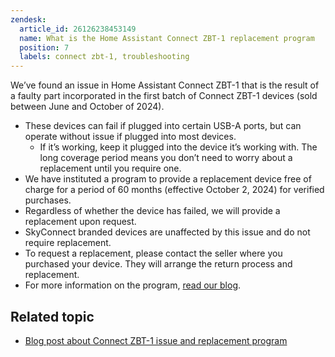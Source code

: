 ```yaml
---
zendesk:
  article_id: 26126238453149
  name: What is the Home Assistant Connect ZBT-1 replacement program
  position: 7
  labels: connect zbt-1, troubleshooting
---
```



We’ve found an issue in Home Assistant Connect&nbsp;ZBT-1 that is the result of a faulty part incorporated in the first batch of Connect&nbsp;ZBT-1 devices (sold between June and October of 2024).

- These devices can fail if plugged into certain USB-A ports, but can operate without issue if plugged into most devices.
  - If it’s working, keep it plugged into the device it’s working with. The long coverage period means you don’t need to worry about a replacement until you require one.
- We have instituted a program to provide a replacement device free of charge for a period of 60 months (effective October 2, 2024) for verified purchases.
- Regardless of whether the device has failed, we will provide a replacement upon request.
- SkyConnect branded devices are unaffected by this issue and do not require replacement.
- To request a replacement, please contact the seller where you purchased your device. They will arrange the return process and replacement.
- For more information on the program, [read our blog](https://www.home-assistant.io/blog/2024/10/02/connect-zbt1-issue-and-replacement/).

## Related topic

- [Blog post about Connect ZBT-1 issue and replacement program](https://www.home-assistant.io/blog/2024/10/02/connect-zbt1-issue-and-replacement/)